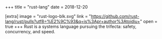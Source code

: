 +++
title = "rust-lang"
date = 2018-12-20

[extra]
image = "rust-logo-blk.svg"
link = "https://github.com/rust-lang/rust/pulls?utf8=%E2%9C%93&q=is%3Apr+author%3Atoidiu+"
open = true
+++
Rust is a systems language pursuing the trifecta: safety, concurrency, and speed.
